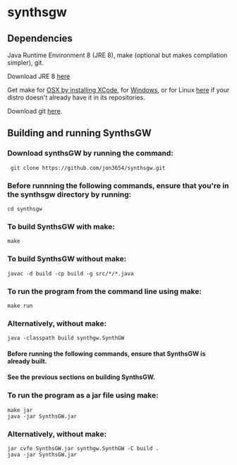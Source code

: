 # synthsgw
## Dependencies
Java Runtime Environment 8 (JRE 8), make (optional but makes compilation simpler), git.

Download JRE 8 [here](http://www.oracle.com/technetwork/java/javase/downloads/jre8-downloads-2133155.html)

Get make for [OSX by installing XCode](https://developer.apple.com/xcode/), for [Windows](http://gnuwin32.sourceforge.net/packages/make.htm), or for Linux [here](https://ftp.gnu.org/gnu/make/) if your distro doesn't already have it in its repositories.

Download git [here](https://git-scm.com/downloads).

## Building and running SynthsGW

### Download synthsGW by running the command:

```
 git clone https://github.com/jon3654/synthsgw.git
```
### Before runnning the following commands, ensure that you're in the synthsgw directory by running:
```
cd synthsgw
```
### To build SynthsGW with make:
```
make
```
### To build SynthsGW without make:
```mkdir build
javac -d build -cp build -g src/*/*.java
```

### To run the program from the command line using make:
  ```
make run
  ```

### Alternatively, without make:
```
java -classpath build synthgw.SynthGW
  ```
#### Before running the following commands, ensure that SynthsGW is already built.
#### See the previous sections on building SynthsGW.

### To run the program as a jar file using make:
```
make jar
java -jar SynthsGW.jar
  ```
### Alternatively, without make:
  ```
jar cvfe SynthsGW.jar synthgw.SynthGW -C build .
java -jar SynthsGW.jar
  ```
